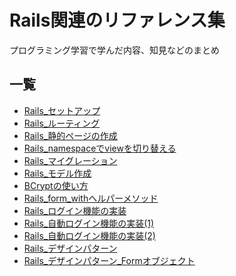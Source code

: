# Rails関連のリファレンス集  
プログラミング学習で学んだ内容、知見などのまとめ
## 一覧
- [Rails_セットアップ](Rails_セットアップ.md)
- [Rails_ルーティング](Rails_ルーティング.md)
- [Rails_静的ページの作成](Rails_静的ページの作成.md)
- [Rails_namespaceでviewを切り替える](Rails_namespaceでviewを切り替える.md)
- [Rails_マイグレーション](Rails_マイグレーション.md)
- [Rails_モデル作成](Rails_モデル作成.md)
- [BCryptの使い方](BCryptの使い方.md)
- [Rails_form_withヘルパーメソッド](Rails_form_withヘルパーメソッド.md)
- [Rails_ログイン機能の実装](Rails_ログイン機能の実装.md)
- [Rails_自動ログイン機能の実装(1)](Rails_自動ログイン機能の実装(1).md)
- [Rails_自動ログイン機能の実装(2)](Rails_自動ログイン機能の実装(2).md)
- [Rails_デザインパターン](Rails_デザインパターン.md)
- [Rails_デザインパターン_Formオブジェクト](Rails_デザインパターン_Formオブジェクト.md)